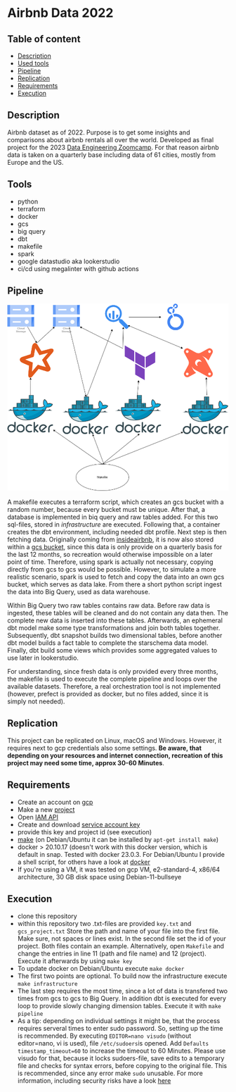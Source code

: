 # Airbnb Data 2022

## Table of content
 * [Description](#item-one)
 * [Used tools](#item-two)
 * [Pipeline](#item-three)
 * [Replication](#item-four)
 * [Requirements](#item-five)
 * [Execution](#item-six)
 
<!-- headings -->
<a id="item-one"></a>
## Description
Airbnb dataset as of 2022. Purpose is to get some insights and comparisons about airbnb rentals all over the world. Developed as final project for the 2023 [Data Engineering Zoomcamp](https://github.com/DataTalksClub/data-engineering-zoomcamp). For that reason airbnb data is taken on a quarterly base including data of 61 cities, mostly from Europe and the US.
 
<a id="item-two"></a>
## Tools
 * python
 * terraform
 * docker
 * gcs
 * big query
 * dbt
 * makefile
 * spark
 * google datastudio aka lookerstudio
 * ci/cd using megalinter with github actions
 
<a id="item-three"></a>
## Pipeline
![Architecture](/graphic/architecture.png)

A makefile executes a terraform script, which creates an gcs bucket with a random number, because every bucket must be unique. After that, a database is implemented in biq query and raw tables added. For this two sql-files, stored in *infrastructure* are executed. Following that, a container creates the dbt environment, including needed dbt profile.
Next step is then fetching data. Originally coming from [insideairbnb](http://insideairbnb.com), it is now also stored within a [gcs bucket](https://storage.googleapis.com/airbnb_data_2022/), since this data is only provide on a quarterly basis for the last 12 months, so recreation would otherwise impossible on a later point of time. Therefore, using spark is actually not necessary, copying directly from gcs to gcs would be possible. However, to simulate a more realistic scenario, spark is used to fetch and copy the data into an own gcs bucket, which serves as data lake. From there a short python script ingest the data into Big Query, used as data warehouse.

Within Big Query two raw tables contains raw data. Before raw data is ingested, these tables will be cleaned and do not contain any data then. The complete new data is inserted into these tables. Afterwards, an ephemeral dbt model make some type transformations and join both tables together. Subsequently, dbt snapshot builds two dimensional tables, before another dbt model builds a fact table to complete the starschema data model. Finally, dbt build some views which provides some aggregated values to use later in lookerstudio.

For understanding, since fresh data is only provided every three months, the makefile is used to execute the complete pipeline and loops over the available datasets. Therefore, a real orchestration tool is not implemented (however, prefect is provided as docker, but no files added, since it is simply not needed).

<a id="item-four"></a>
## Replication
This project can be replicated on Linux, macOS and Windows. However, it requires next to gcp credentials also some settings. **Be aware, that depending on your resources and internet connection, recreation of this project may need some time, approx 30-60 Minutes**.

<a id="item-five"></a>
## Requirements
  * Create an account on [gcp](https://console.cloud.google.com)
  * Make a new [project](https://cloud.google.com/resource-manager/docs/creating-managing-projects)
  * Open [IAM API](https://console.cloud.google.com/flows/enableapi?apiid=iam.googleapis.com&redirect=https://console.cloud.google.com)
  * Create and download [service account key](https://cloud.google.com/iam/docs/keys-create-delete)
  * provide this key and project id (see execution)
  * [make](https://www.gnu.org/software/make/) (on Debian/Ubuntu it can be installed by `apt-get install make`)
  * docker > 20.10.17 (doesn't work with this docker version, which is default in snap. Tested with docker 23.0.3. For Debian/Ubuntu I provide a shell script, for others have a look at [docker](https://docs.docker.com/engine/install/)
  * If you're using a VM, it was tested on gcp VM, e2-standard-4, x86/64 architecture, 30 GB disk space using Debian-11-bullseye
    
<a id="item-six"></a>
## Execution
 * clone this repository
 * within this repository two .txt-files are provided `key.txt` and `gcs_project.txt` Store the path and name of your file into the first file. Make sure, not spaces or lines exist. In the second file set the id of your project. Both files contain an example. Alternatively, open `Makefile` and change the entries in line 11 (path and file name) and 12 (project). Execute it afterwards by using `make key`
 * To update docker on Debian/Ubuntu execute `make docker`
 * The first two points are optional. To build now the infrastructure execute `make infrastructure`
 * The last step requires the most time, since a lot of data is transfered two times from gcs to gcs to Big Query. In addition dbt is executed for every loop to provide slowly changing dimension tables. Execute it with `make pipeline`
 * As a tip: depending on individual settings it might be, that the process requires serveral times to enter sudo password. So, setting up the time is recommended. By executing `EDITOR=nano visudo` (without editor=nano, vi is used), file `/etc/sudoers`is opened. Add `Defaults timestamp_timeout=60` to increase the timeout to 60 Minutes. Please use visudo for that, because it locks sudoers-file, save edits to a temporary file and checks for syntax errors, before copying to the original file. This is recommended, since any error make `sudo` unusable. For more information, including security risks have a look [here](https://wiki.archlinux.org/title/sudo)
 